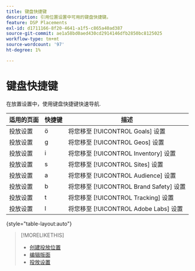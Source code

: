 ```yaml
---
title: 键盘快捷键
description: 引用位置设置中可用的键盘快捷键。
feature: DSP Placements
exl-id: d1711166-8f20-4641-a1f5-c865a40ad387
source-git-commit: ae1a58bd0aed430cd2914146dfb2850bc8125025
workflow-type: tm+mt
source-wordcount: '97'
ht-degree: 1%

---
```


# 键盘快捷键

在放置设置中，使用键盘快捷键快速导航<!-- and to create ads and placements -->.

| 适用的页面 | 快捷键 | 描述 |
| ---------------| ----------- | ---------------------- |
| 投放设置 | ö | 将您移至 [!UICONTROL Goals] 设置 |
| 投放设置 | g | 将您移至 [!UICONTROL Geos] 设置 |
| 投放设置 | i | 将您移至 [!UICONTROL Inventory] 设置 |
| 投放设置 | s | 将您移至 [!UICONTROL Sites] 设置 |
| 投放设置 | a | 将您移至 [!UICONTROL Audience] 设置 |
| 投放设置 | b | 将您移至 [!UICONTROL Brand Safety] 设置 |
| 投放设置 | t | 将您移至 [!UICONTROL Tracking] 设置 |
| 投放设置 | l | 将您移至 [!UICONTROL Adobe Labs] 设置 |

{style="table-layout:auto"}

<!-- | Legacy placement settings | npv | Lets you create a new video placement | -->
<!-- | Legacy placement settings | npd | Lets you create a new display placement | -->
<!-- | Legacy placement settings | nav | Lets you create a new video ad | -->
<!-- | Legacy placement settings | nad | Lets you create a new display ad| -->

>[!MORELIKETHIS]
>
>* [创建投放位置](/help/dsp/campaign-management/placements/placement-create.md)
>* [编辑版面](/help/dsp/campaign-management/placements/placement-edit.md)
>* [投放设置](/help/dsp/campaign-management/placements/placement-settings.md)
